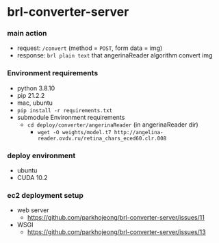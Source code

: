 # brl-converter-server

### main action

- request:  `/convert` (method = `POST`, form data = img) 
- response: `brl plain text` that angerinaReader algorithm convert img

### Environment requirements
- python 3.8.10
- pip 21.2.2
- mac, ubuntu
- `pip install -r requirements.txt`
- submodule Environment requirements 
    - `cd deploy/converter/angerinaReader` (in angerinaReader dir)
        - `wget -O weights/model.t7 http://angelina-reader.ovdv.ru/retina_chars_eced60.clr.008`

### deploy environment
- ubuntu
- CUDA 10.2

### ec2 deployment setup
- web server
  - https://github.com/parkhojeong/brl-converter-server/issues/11
- WSGI
  - https://github.com/parkhojeong/brl-converter-server/issues/13
